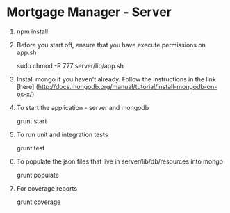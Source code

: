 Mortgage Manager - Server
=========================

1) npm install

2) Before you start off, ensure that you have execute permissions on app.sh

	sudo chmod -R 777 server/lib/app.sh

3) Install mongo if you haven't already. Follow the instructions in the link [here] (http://docs.mongodb.org/manual/tutorial/install-mongodb-on-os-x/)

4) To start the application - server and mongodb

	grunt start

5) To run unit and integration tests

	grunt test

6) To populate the json files that live in server/lib/db/resources into mongo

	grunt populate

7) For coverage reports

	grunt coverage
